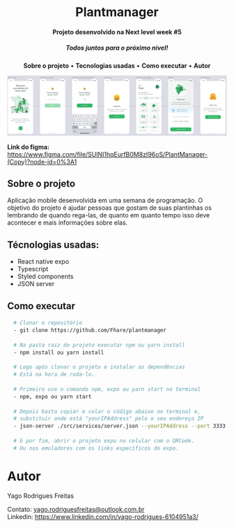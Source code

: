 <h1 align='center'>
  Plantmanager
</h1>

<h4 align='center'>Projeto desenvolvido na Next level week #5</h4>
<h5 align='center'>Todos juntos para o próximo nivel!</h5>

<p align="center">
  <a><strong>Sobre o projeto</strong></a> •
  <a><strong>Tecnologias usadas</strong></a> •
  <a><strong>Como executar</strong></a> •
  <a><strong>Autor</strong></a>
</p>

![](https://github.com/razevedocosta/nlw05-plantmanager/blob/main/assets/preview.png)

**Link do figma:** https://www.figma.com/file/SUlNI1hqEurfB0M8zI96oS/PlantManager-(Copy)?node-id=0%3A1

## Sobre o projeto

Aplicação mobile desenvolvida em uma semana de programação. O objetivo do projeto é ajudar pessoas que gostam de suas plantinhas os lembrando de quando rega-las, de quanto em quanto tempo isso deve acontecer e mais informações sobre elas.

## Técnologias usadas:

 - React native expo
 - Typescript
 - Styled components
 - JSON server

## Como executar 


  ```bash
    # Clonar o repositório 
    - git clone https://github.com/Fhare/plantmanager
    
    # Na pasta raiz do projeto executar npm ou yarn install
    - npm install ou yarn install
    
    # Logo após clonar o projeto e instalar as dependências
    # Está na hora de roda-lo.
    
    # Primeiro use o comando npm, expo ou yarn start no terminal
    - npm, expo ou yarn start
    
    # Depois basta copiar e colar o código abaixo no terminal e,
    # substituir onde está "yourIPAddress" pelo o seu endereço IP
    - json-server ./src/services/server.json --yourIPAddress --port 3333
    
    # E por fim, abrir o projeto expo no celular com o QRCode.
    # Ou nos emuladores com os links específicos do expo.
  ```
  
  # Autor
  
  Yago Rodrigues Freitas
  
  Contato: yago.rodriguesfreitas@outlook.com.br <br />
  Linkedin: https://www.linkedin.com/in/yago-rodrigues-6104951a3/
